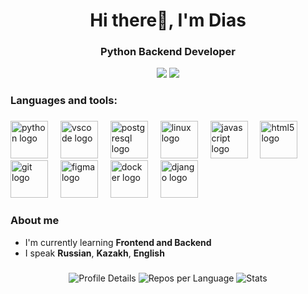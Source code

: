 


<div id="header" align="center">
  <h1>Hi there👋, I'm Dias</h1>
  <h3>Python Backend Developer</h3>

  <a href="https://t.me/lxmberk"><img src="https://img.shields.io/badge/Telegram-2CA5E0?style=for-the-badge&logo=telegram&logoColor=white"/></a>
  <a href="lxmberk@mail.ru"><img src="https://img.shields.io/badge/Gmail-D14836?style=for-the-badge&logo=gmail&logoColor=white"/></a>
  
</div>

###

### Languages and tools:  
###

<div align="">
  <img src="https://skillicons.dev/icons?i=py" height="60" alt="python logo"  />
  <img width="12" />
  <img src="https://cdn.jsdelivr.net/gh/devicons/devicon/icons/vscode/vscode-original.svg" height="60" alt="vscode logo"  />
  <img width="12" />
  <img src="https://cdn.jsdelivr.net/gh/devicons/devicon/icons/postgresql/postgresql-original.svg" height="60" alt="postgresql logo"  />
  <img width="12" />
  <img src="https://cdn.jsdelivr.net/gh/devicons/devicon/icons/linux/linux-original.svg" height="60" alt="linux logo"  />
  <img width="12" />
  <img src="https://cdn.jsdelivr.net/gh/devicons/devicon/icons/javascript/javascript-original.svg" height="60" alt="javascript logo"  />
  <img width="12" />
  <img src="https://cdn.jsdelivr.net/gh/devicons/devicon/icons/html5/html5-original.svg" height="60" alt="html5 logo"  />
  <img width="12" />
  <img src="https://cdn.jsdelivr.net/gh/devicons/devicon/icons/git/git-original.svg" height="60" alt="git logo"  />
  <img width="12" />
  <img src="https://cdn.jsdelivr.net/gh/devicons/devicon/icons/figma/figma-original.svg" height="60" alt="figma logo"  />
  <img width="12" />
  <img src="https://cdn.jsdelivr.net/gh/devicons/devicon/icons/docker/docker-original.svg" height="60" alt="docker logo"  />
  <img width="12" />
  <img src="https://cdn.jsdelivr.net/gh/devicons/devicon/icons/django/django-plain.svg" height="60" alt="django logo"  />

</div>

###

  ### About me
- I'm currently learning **Frontend and Backend**
- I speak **Russian**, **Kazakh**, **English**

###



###
<p align="center">
  <img src="http://github-profile-summary-cards.vercel.app/api/cards/profile-details?username=M4rkness&theme=aura_dark" alt="Profile Details" />
  <img src="http://github-profile-summary-cards.vercel.app/api/cards/repos-per-language?username=M4rkness&theme=aura_dark" alt="Repos per Language" />
  <img src="http://github-profile-summary-cards.vercel.app/api/cards/stats?username=M4rkness&theme=aura_dark" alt="Stats" />
</p>


